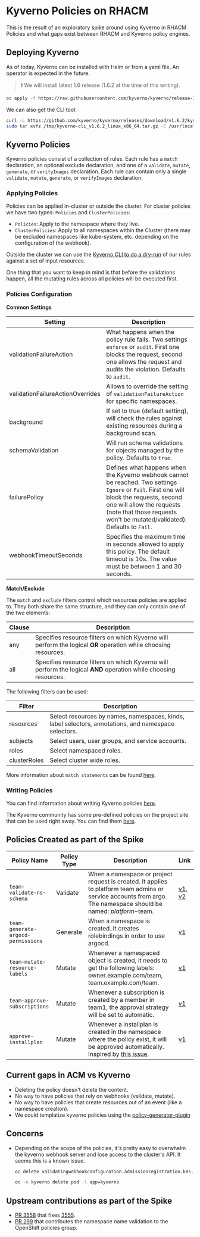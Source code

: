 # **Kyverno Policies on RHACM**

This is the result of an exploratory spike around using Kyverno in RHACM Policies and what gaps exist between RHACM and Kyverno policy engines.

## **Deploying Kyverno**

As of today, Kyverno can be installed with Helm or from a yaml file. An operator is expected in the future.

> :exclamation: We will install latest 1.6 release (1.6.2 at the time of this writing).

~~~sh
oc apply -f https://raw.githubusercontent.com/kyverno/kyverno/release-1-6-2/config/install.yaml
~~~

We can also get the CLI tool:

~~~sh
curl -L https://github.com/kyverno/kyverno/releases/download/v1.6.2/kyverno-cli_v1.6.2_linux_x86_64.tar.gz -o /tmp/kyverno-cli_v1.6.2_linux_x86_64.tar.gz
sudo tar xvfz /tmp/kyverno-cli_v1.6.2_linux_x86_64.tar.gz -C /usr/local/bin/ kyverno
~~~

## **Kyverno Policies**

Kyverno policies consist of a collection of rules. Each rule has a `match` declaration, an optional exclude declaration, and one of a `validate`, `mutate`, `generate`, or `verifyImages` declaration. Each rule can contain only a single `validate`, `mutate`, `generate`, or `verifyImages` declaration.

### **Applying Policies**

Policies can be applied in-cluster or outside the cluster. For cluster policies we have two types: `Policies` and `ClusterPolicies`:

* `Policies`: Apply to the namespace where they live.
* `ClusterPolicies`: Apply to all namespaces within the Cluster (there may be excluded namespaces like kube-system, etc. depending on the configuration of the webhook).

Outside the cluster we can use the [Kyverno CLI to do a dry-run](https://kyverno.io/docs/kyverno-cli/#apply) of our rules against a set of input resources.

One thing that you want to keep in mind is that before the validations happen, all the mutating rules across all policies will be executed first.

### **Policies Configuration**

**Common Settings**

|Setting|Description|
|-------|-----------|
|validationFailureAction|What happens when the policy rule fails. Two settings `enforce` or `audit`. First one blocks the request, second one allows the request and audits the violation. Defaults to `audit`.|
|validationFailureActionOverrides| Allows to override the setting of `validationFailureAction` for specific namespaces.|
|background|If set to true (default setting), will check the rules against existing resources during a background scan.|
|schemaValidation|Will run schema validations for objects managed by the policy. Defaults to `true`.|
|failurePolicy|Defines what happens when the Kyverno webhook cannot be reached. Two settings `Ignore` or `Fail`. First one will block the requests, second one will allow the requests (note that those requests won't be mutated/validated). Defaults to `Fail`.|
|webhookTimeoutSeconds|Specifies the maximum time in seconds allowed to apply this policy. The default timeout is 10s. The value must be between 1 and 30 seconds.|

**Match/Exclude**

The `match` and `exclude` filters control which resources policies are applied to. They both share the same structure, and they can only contain one of the two elements:

|Clause|Description|
|------|-----------|
|any|Specifies resource filters on which Kyverno will perform the logical **OR** operation while choosing resources.|
|all|Specifies resource filters on which Kyverno will perform the logical **AND** operation while choosing resources.|

The following filters can be used:

|Filter|Description|
|------|-----------|
|resources|Select resources by names, namespaces, kinds, label selectors, annotations, and namespace selectors.|
|subjects|Select users, user groups, and service accounts.|
|roles|Select namespaced roles.|
|clusterRoles|Select cluster wide roles.|

More information about `match statements` can be found [here](https://kyverno.io/docs/writing-policies/match-exclude/#match-statements).

### **Writing Policies**

You can find information about writing Kyverno policies [here](https://kyverno.io/docs/writing-policies/).

The Kyverno community has some pre-defined policies on the project site that can be used right away. You can find them [here](https://kyverno.io/policies).

## **Policies Created as part of the Spike**

|Policy Name|Policy Type|Description|Link|
|-----------|-----------|-----------|----|
|`team-validate-ns-schema`|Validate|When a namespace or project request is created. It applies to platform team admins or service accounts from argo. The namespace should be named: $platform-$team.| [v1](./assets/team-validate-ns-schema.yaml), [v2](./assets/team-validate-ns-schema-noloop.yaml)|
|`team-generate-argocd-permissions`|Generate|When a namespace is created. It creates rolebindings in order to use argocd.| [v1](./assets/generate-argocd-permissions.yaml)|
|`team-mutate-resource-labels`|Mutate|Whenever a namespaced object is created, it needs to get the following labels: owner.example.com/team, team.example.com/team.|[v1](./assets/team-mutate-resource-labels.yaml)
|`team-approve-subscriptions`|Mutate|Whenever a subscription is created by a member in team1, the approval strategy will be set to automatic.|[v1](./assets/autoapprove-team1-subscriptions.yaml)|
|`approve-installplan`|Mutate|Whenever a installplan is created in the namespace where the policy exist, it will be approved automatically. Inspired by [this issue](https://github.com/stolostron/policy-collection/issues/256).|[v1](./assets/autoapprove-installplans-in-namespace.yaml)|

## Current gaps in ACM vs Kyverno

* Deleting the policy doesn't delete the content.
* No way to have policies that rely on webhooks (validate, mutate).
* No way to have policies that create resources out of an event (like a namespace creation).
* We could templatize kyverno policies using the [policy-generator-plugin](https://github.com/stolostron/policy-generator-plugin)

## Concerns

* Depending on the scope of the policies, it's pretty easy to overwhelm the kyverno webhook server and lose access to the cluster's API. It seems this is a known issue.

    ~~~sh
    oc delete validatingwebhookconfiguration.admissionregistration.k8s.io/kyverno-policy-validating-webhook-cfg validatingwebhookconfiguration.admissionregistration.k8s.io/kyverno-resource-validating-webhook-cfg; oc delete mutatingwebhookconfiguration.admissionregistration.k8s.io/kyverno-policy-mutating-webhook-cfg mutatingwebhookconfiguration.admissionregistration.k8s.io/kyverno-verify-mutating-webhook-cfg mutatingwebhookconfiguration.admissionregistration.k8s.io/kyverno-resource-mutating-webhook-cfg

    oc -n kyverno delete pod -l app=kyverno
    ~~~

## Upstream contributions as part of the Spike

* [PR 3558](https://github.com/kyverno/kyverno/pull/3558) that fixes [3555](https://github.com/kyverno/kyverno/issues/3555).
* [PR 299](https://github.com/kyverno/policies/pull/299) that contributes the namespace name validation to the OpenShift policies group.
